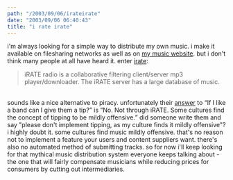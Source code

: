 ```yaml
---
path: "/2003/09/06/irateirate" 
date: "2003/09/06 06:40:43" 
title: "i rate irate" 
---
```

i'm always looking for a simple way to distribute my own music. i make it available on filesharing networks as well as on <a href="http://music.randomchaos.com/">my music website</a>. but i don't think many people at all have heard it. enter <a href="http://irate.sourceforge.net/">irate</a>:<br><blockquote>iRATE radio is a collaborative filtering client/server mp3 player/downloader. The iRATE server has a large database of music.</blockquote><br>sounds like a nice alternative to piracy. unfortunately their <a href="http://irate.sourceforge.net/documentation.html">answer</a> to <q>If I like a band can I give them a tip?</q> is <q>No. Not through iRATE. Some cultures find the concept of tipping to be mildly offensive.</q> did someone write them and say "please don't implement tipping, as my culture finds it mildly offensive"? i highly doubt it. some cultures find music mildly offensive. that's no reason not to implement a feature your users and content suppliers want. there's also no automated method of submitting tracks. so for now i'll keep looking for that mythical music distribution system everyone keeps talking about - the one that will fairly compensate musicians while reducing prices for consumers by cutting out intermediaries.